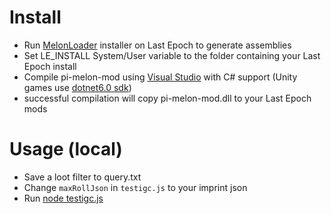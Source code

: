 # Install

 - Run [MelonLoader](https://github.com/LavaGang/MelonLoader) installer on Last Epoch to generate assemblies
 - Set LE_INSTALL System/User variable to the folder containing your Last Epoch install
 - Compile pi-melon-mod using [Visual Studio](https://visualstudio.microsoft.com/) with C# support (Unity games use [dotnet6.0 sdk](https://dotnet.microsoft.com/en-us/download/dotnet/6.0))
 - successful compilation will copy pi-melon-mod.dll to your Last Epoch mods

# Usage (local)

 - Save a loot filter to query.txt
 - Change `maxRollJson` in `testigc.js` to your imprint json
 - Run [node testigc.js](https://nodejs.org/en)
